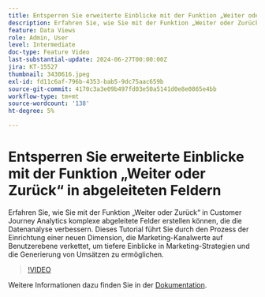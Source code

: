 ```yaml
---
title: Entsperren Sie erweiterte Einblicke mit der Funktion „Weiter oder Zurück“ in abgeleiteten Feldern
description: Erfahren Sie, wie Sie mit der Funktion „Weiter oder Zurück“ in Customer Journey Analytics komplexe abgeleitete Felder erstellen können, die die Datenanalyse verbessern. Dieses Tutorial führt Sie durch den Prozess der Einrichtung einer neuen Dimension, die Marketing-Kanalwerte auf Benutzerebene verkettet, um tiefere Einblicke in Marketing-Strategien und die Generierung von Umsätzen zu ermöglichen.
feature: Data Views
role: Admin, User
level: Intermediate
doc-type: Feature Video
last-substantial-update: 2024-06-27T00:00:00Z
jira: KT-15527
thumbnail: 3430616.jpeg
exl-id: fd11c6af-796b-4353-bab5-9dc75aac659b
source-git-commit: 4170c3a3e09b497fd03e50a5141d0e8e0865e4bb
workflow-type: tm+mt
source-wordcount: '138'
ht-degree: 5%

---
```


# Entsperren Sie erweiterte Einblicke mit der Funktion „Weiter oder Zurück“ in abgeleiteten Feldern

Erfahren Sie, wie Sie mit der Funktion „Weiter oder Zurück“ in Customer Journey Analytics komplexe abgeleitete Felder erstellen können, die die Datenanalyse verbessern. Dieses Tutorial führt Sie durch den Prozess der Einrichtung einer neuen Dimension, die Marketing-Kanalwerte auf Benutzerebene verkettet, um tiefere Einblicke in Marketing-Strategien und die Generierung von Umsätzen zu ermöglichen.

>[!VIDEO](https://video.tv.adobe.com/v/3430616/?learn=on)

Weitere Informationen dazu finden Sie in der [Dokumentation](https://experienceleague.adobe.com/de/docs/analytics-platform/using/cja-dataviews/derived-fields).
